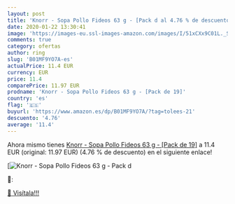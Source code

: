 ```yaml
---
layout: post
title: 'Knorr - Sopa Pollo Fideos 63 g - [Pack d al 4.76 % de descuento'
date: 2020-01-22 13:30:41
image: 'https://images-eu.ssl-images-amazon.com/images/I/51xCXx9C01L._SL200_.jpg'
comments: true
category: ofertas
author: ring
slug: 'B01MF9YO7A-es'
actualPrice: 11.4 EUR
currency: EUR
price: 11.4
comparePrice: 11.97 EUR
prodname: 'Knorr - Sopa Pollo Fideos 63 g - [Pack de 19]'
country: 'es'
flag: '🇪🇸'
buyurl: 'https://www.amazon.es/dp/B01MF9YO7A/?tag=tolees-21'
descuento: '4.76'
average: '11.4'
---
```


Ahora mismo tienes [Knorr - Sopa Pollo Fideos 63 g - [Pack de 19]](https://www.amazon.es/dp/B01MF9YO7A/?tag=tolees-21) a 11.4 EUR (original: 11.97 EUR) (4.76 %  de descuento) en el siguiente enlace!

[![Knorr - Sopa Pollo Fideos 63 g - [Pack d](https://images-eu.ssl-images-amazon.com/images/I/51xCXx9C01L._SL200_.jpg)](https://www.amazon.es/dp/B01MF9YO7A/?tag=tolees-21)

🔎:


[🛒 Visítala!!!](https://www.amazon.es/dp/B01MF9YO7A/?tag=tolees-21)
